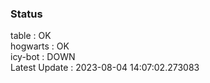 ### Status


table : OK  
hogwarts : OK  
icy-bot : DOWN  
Latest Update : 2023-08-04 14:07:02.273083
